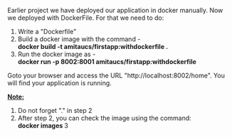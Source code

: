 Earlier project we have deployed our application in docker manually. Now we deployed with DockerFile.
For that we need to do:<br>

1. Write a "Dockerfile"
2. Build a docker image with the command - <br>
  <b> docker build -t amitaucs/firstapp:withdockerfile . </b>
3. Run the docker image as - <br>
  <b>  docker run -p 8002:8001  amitaucs/firstapp:withdockerfile </b>

Goto your browser and access the URL "http://localhost:8002/home". You will find your application is running. 
  
<u><b>Note:</u></b>

1. Do not forget "." in step 2
2. After step 2, you can check the image using the command: <br>
   <b> docker images </b>
3

